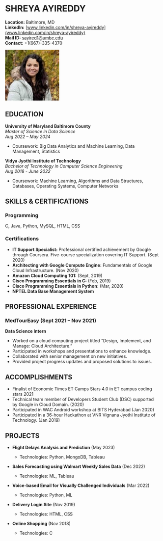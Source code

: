 # SHREYA AYIREDDY

**Location:** Baltimore, MD  
**LinkedIn:** [www.linkedin.com/in/shreya-ayireddy](www.linkedin.com/in/shreya-ayireddy)  
**Mail ID:** sayired1@umbc.edu  
**Contact:** +1(667)-335-4370

![HeadShot](https://github.com/ayireddyshreya/UMBC-DATA606-Capstone/blob/main/docs/HeadShot.jpg)


## EDUCATION

**University of Maryland Baltimore County**  
*Master of Science in Data Science*  
*Aug 2022 – May 2024*  
- Coursework: Big Data Analytics and Machine Learning, Data Management, Statistics

**Vidya Jyothi Institute of Technology**  
*Bachelor of Technology in Computer Science Engineering*  
*Aug 2018 - June 2022*  
- Coursework: Machine Learning, Algorithms and Data Structures, Databases, Operating Systems, Computer Networks

## SKILLS & CERTIFICATIONS

### Programming
C, Java, Python, MySQL, HTML, CSS

### Certifications
- **IT Support Specialist:** Professional certified achievement by Google through Coursera. Five-course specialization covering IT Support. (Sept 2020)
- **Architecting with Google Compute Engine:** Fundamentals of Google Cloud Infrastructure. (Nov 2020)
- **Amazon Cloud Computing 101:** (Sept, 2019)
- **Cisco Programming Essentials in C:** (Feb, 2019)
- **Cisco Programming Essentials in Python:** (Mar, 2020)
- **NPTEL Data Base Management System**

## PROFESSIONAL EXPERIENCE

### MedTourEasy (Sept 2021 – Nov 2021)
**Data Science Intern**
- Worked on a cloud computing project titled “Design, Implement, and Manage: Cloud Architecture.”
- Participated in workshops and presentations to enhance knowledge.
- Collaborated with senior management on new initiatives.
- Provided project progress updates and proposed solutions to issues.

## ACCOMPLISHMENTS

- Finalist of Economic Times ET Camps Stars 4.0 in ET campus coding stars 2021
- Technical team member of Developers Student Club (DSC) supported by Google in Cloud Domain. (2020)
- Participated in WAC Android workshop at BITS Hyderabad (Jan 2020)
- Participated in a 36-hour Hackathon at VNR Vignana Jyothi Institute of Technology. (Jan 2019)

## PROJECTS

- **Flight Delays Analysis and Prediction** (May 2023)
  - Technologies: Python, MongoDB, Tableau

- **Sales Forecasting using Walmart Weekly Sales Data** (Dec 2022)
  - Technologies: ML, Tableau

- **Voice-based Email for Visually Challenged Individuals** (Mar 2022)
  - Technologies: Python, ML

- **Delivery Login Site** (Nov 2019)
  - Technologies: HTML, CSS

- **Online Shopping** (Nov 2018)
  - Technologies: C
